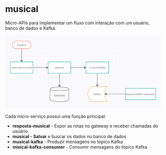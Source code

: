 # musical
Micro-APIs para implementar um fluxo com interação com um usuário, banco de dados e Kafka.  

![](musical.png)

Cada micro-serviço possui uma função principal:  
* **resposta-musical** - Expor as rotas no gateway e receber chamadas do usuário  
* **musical - Salvar** e buscar os dados no banco de dados  
* **musical-kafka** - Produzir mensagens no tópico Kafka  
* **misical-kafka-consumer** - Consumir mensagens do tópico Kafka  
